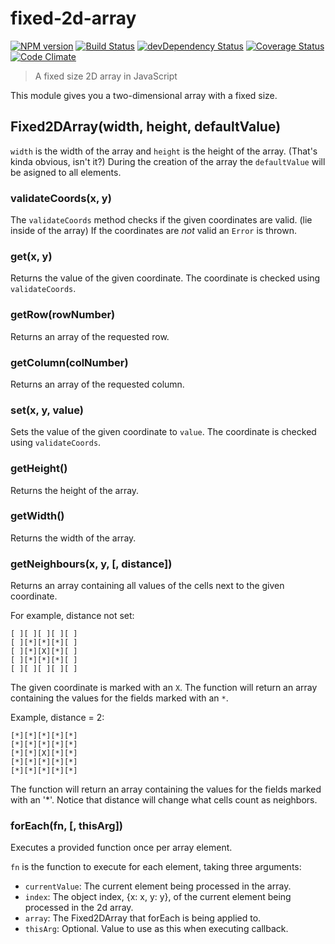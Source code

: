 # fixed-2d-array
[![NPM version](https://badge.fury.io/js/fixed-2d-array.svg)](http://badge.fury.io/js/fixed-2d-array)
[![Build Status](https://travis-ci.org/tillarnold/fixed-2d-array.svg?branch=master)](https://travis-ci.org/tillarnold/fixed-2d-array)
[![devDependency Status](https://david-dm.org/tillarnold/fixed-2d-array/dev-status.svg)](https://david-dm.org/tillarnold/fixed-2d-array#info=devDependencies)
[![Coverage Status](https://coveralls.io/repos/tillarnold/fixed-2d-array/badge.svg?branch=master)](https://coveralls.io/r/tillarnold/fixed-2d-array?branch=master)
[![Code Climate](https://codeclimate.com/github/tillarnold/fixed-2d-array/badges/gpa.svg)](https://codeclimate.com/github/tillarnold/fixed-2d-array)


> A fixed size 2D array in JavaScript

This module gives you a two-dimensional array with a fixed size.

## Fixed2DArray(width, height, defaultValue)
`width` is the width of the array and `height` is the height of the array. (That's kinda obvious, isn't it?)
During the creation of the array the `defaultValue` will be asigned to all elements.

### validateCoords(x, y)
The `validateCoords` method checks if the given coordinates are valid. (lie inside of the array)
If the coordinates are *not* valid an `Error` is thrown.

### get(x, y)
Returns the value of the given coordinate. The coordinate is checked using `validateCoords`.

### getRow(rowNumber)
Returns an array of the requested row.

### getColumn(colNumber)
Returns an array of the requested column.

### set(x, y, value)
Sets the value of the given coordinate to `value`. The coordinate is checked using `validateCoords`.

### getHeight()
Returns the height of the array.

### getWidth()
Returns the width of the array.

### getNeighbours(x, y, [, distance])
Returns an array containing all values of the cells next to the given coordinate.

For example, distance not set:
```
[ ][ ][ ][ ][ ]
[ ][*][*][*][ ]
[ ][*][X][*][ ]
[ ][*][*][*][ ]
[ ][ ][ ][ ][ ]
```

The given coordinate is marked with an `X`. The function will return an array containing the values for the fields marked with an `*`.

Example, distance = 2:
```
[*][*][*][*][*]
[*][*][*][*][*]
[*][*][X][*][*]
[*][*][*][*][*]
[*][*][*][*][*]
```

The function will return an array containing the values for the fields marked with an '*'. Notice that distance will change what cells count as neighbors.

### forEach(fn, [, thisArg])
Executes a provided function once per array element.

`fn` is the function to execute for each element, taking three arguments: 
  * `currentValue`: The current element being processed in the array.
  * `index`: The object index, {x: x, y: y}, of the current element being processed in the 2d array.
  * `array`: The Fixed2DArray that forEach is being applied to. 
  * `thisArg`: Optional. Value to use as this when executing callback.